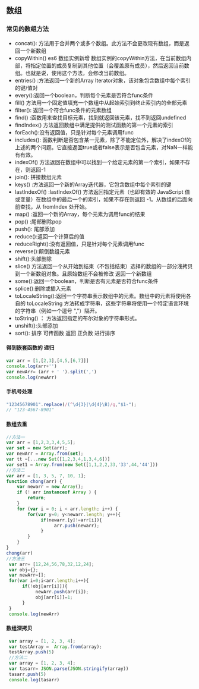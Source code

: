 ## 数组

### 常见的数组方法
* concat():  方法用于合并两个或多个数组。此方法不会更改现有数组，而是返回一个新数组
* copyWithin() es6 数组实例新增 数组实例的copyWithin方法，在当前数组内部，将指定位置的成员复制到其他位置（会覆盖原有成员），然后返回当前数组。也就是说，使用这个方法，会修改当前数组。
* entries()  :方法返回一个新的Array Iterator对象，该对象包含数组中每个索引的键/值对
* every():返回一个boolean，判断每个元素是否符合func条件
* fill() 方法用一个固定值填充一个数组中从起始索引到终止索引内的全部元素
* filter(): 返回一个符合func条件的元素数组
* find() :函数用来查找目标元素，找到就返回该元素，找不到返回undefined
* findIndex() 方法返回数组中满足提供的测试函数的第一个元素的索引
* forEach():没有返回值，只是针对每个元素调用func
* includes(): 函数判断是否包含某一元素，除了不能定位外，解决了indexOf的上述的两个问题。它直接返回true或者false表示是否包含元素，对NaN一样能有有效。
* indexOf() 方法返回在数组中可以找到一个给定元素的第一个索引，如果不存在，则返回-1
* join(): 拼接数组元素
* keys() :方法返回一个新的Array迭代器，它包含数组中每个索引的键
* lastIndexOf() :lastIndexOf() 方法返回指定元素（也即有效的 JavaScript 值或变量）在数组中的最后一个的索引，如果不存在则返回 -1。从数组的后面向前查找，从 fromIndex 处开始。
* map() :返回一个新的Array，每个元素为调用func的结果
* pop() :尾部删除pop
* push(): 尾部添加
* reduce():返回一个计算后的值
* reduceRight():没有返回值，只是针对每个元素调用func
* reverse():颠倒数组元素
* shift():头部删除
* slice()  方法返回一个从开始到结束（不包括结束）选择的数组的一部分浅拷贝到一个新数组对象。且原始数组不会被修改 返回一个新数组
* some():返回一个boolean，判断是否有元素是否符合func条件
* splice():删除或插入元素
* toLocaleString():返回一个字符串表示数组中的元素。数组中的元素将使用各自的 toLocaleString 方法转成字符串，这些字符串将使用一个特定语言环境的字符串（例如一个逗号 ","）隔开。
* toString() ： 方法返回指定的布尔对象的字符串形式。
* unshift():头部添加
*  sort(): 排序 可传函数 返回 正负数 进行排序

#### 得到嵌套函数的 递归
```javascript
var arr = [1,[2,3],[4,5,[6,7]]]
console.log(arr+'')
var newArr= (arr + ' ').split(',')
console.log(newArr)
```
#### 手机号处理
``` javascript
"12345678901".replace(/(^\d{3}|\d{4}\B)/g,"$1-");
// "123-4567-8901"
  ```
#### 数组去重

```javascript
//方法一
var arr = [1,2,3,3,4,5,5];
var set = new Set(arr);
var newArr = Array.from(set);
var tt =[...new Set([1,2,3,4,1,3,4,6])]
var set1 = Array.from(new Set([1,1,2,2,33,'33',44,'44']))
//方法二
var arr = [1, 3, 5, 7, 10, 1];
function chong(arr) {
    var newarr = new Array();
    if (! arr instanceof Array ) {
        return;
    }
    for (var i = 0; i < arr.length; i++) {
        for(var y=0; y<newarr.length; y++){
             if(newarr.[y]!=arr[i]){
                  arr.push(newarr);
             }
        }
    }
}
chong(arr)
//方法三
 var arr= [12,24,56,78,32,12,24];
 var obj={};
 var newArr=[];
 for(var i=0;i<arr.length;i++){
      if(!obj[arr[i]]){
           newArr.push(arr[i]);
           obj[arr[i]]=1;
      }
 }
 console.log(newArr)
  ```
#### 数组深拷贝
```javascript
 var array = [1, 2, 3, 4];
 var testArray =  Array.from(array);
 testArray.push(5)
 //方法二
 var array = [1, 2, 3, 4];
 var tasarr= JSON.parse(JSON.stringify(array))
 tasarr.push(5)
 console.log(tasarr)
```
 

